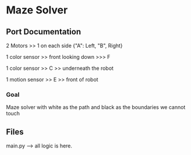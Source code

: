 # Maze Solver
## Port Documentation
2 Motors >> 1 on each side {"A": Left, "B", Right}

1 color sensor >> front looking down >>> F

1 color sensor >> C >> underneath the robot

1 motion sensor >> E >> front of robot


### Goal 
Maze solver with white as the path and black as the boundaries we cannot touch

## Files
main.py --> all logic is here.
